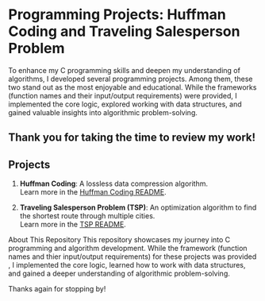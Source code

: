 # **Programming Projects: Huffman Coding and Traveling Salesperson Problem**

To enhance my C programming skills and deepen my understanding of algorithms, I developed several programming projects. Among them, these two stand out as the most enjoyable and educational. While the frameworks (function names and their input/output requirements) were provided, I implemented the core logic, explored working with data structures, and gained valuable insights into algorithmic problem-solving.

Thank you for taking the time to review my work!
---

## **Projects**
1. **Huffman Coding**: A lossless data compression algorithm.  
   Learn more in the [Huffman Coding README](./huffman/README.md).

2. **Traveling Salesperson Problem (TSP)**: An optimization algorithm to find the shortest route through multiple cities.  
   Learn more in the [TSP README](./travelingsalesman/README.md).


About This Repository
This repository showcases my journey into C programming and algorithm development. While the framework (function names and thier input/output requirements) for these projects was provided , I implemented the core logic, learned how to work with data structures, and gained a deeper understanding of algorithmic problem-solving.

Thanks again for stopping by!
